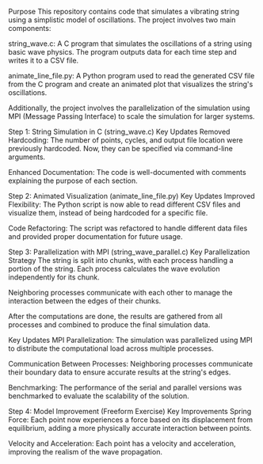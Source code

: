 Purpose
This repository contains code that simulates a vibrating string using a simplistic model of oscillations. The project involves two main components:

string_wave.c: A C program that simulates the oscillations of a string using basic wave physics. The program outputs data for each time step and writes it to a CSV file.

animate_line_file.py: A Python program used to read the generated CSV file from the C program and create an animated plot that visualizes the string's oscillations.

Additionally, the project involves the parallelization of the simulation using MPI (Message Passing Interface) to scale the simulation for larger systems.

Step 1: String Simulation in C (string_wave.c)
Key Updates
Removed Hardcoding: The number of points, cycles, and output file location were previously hardcoded. Now, they can be specified via command-line arguments.

Enhanced Documentation: The code is well-documented with comments explaining the purpose of each section.

Step 2: Animated Visualization (animate_line_file.py)
Key Updates
Improved Flexibility: The Python script is now able to read different CSV files and visualize them, instead of being hardcoded for a specific file.

Code Refactoring: The script was refactored to handle different data files and provided proper documentation for future usage.

Step 3: Parallelization with MPI (string_wave_parallel.c)
Key Parallelization Strategy
The string is split into chunks, with each process handling a portion of the string. Each process calculates the wave evolution independently for its chunk.

Neighboring processes communicate with each other to manage the interaction between the edges of their chunks.

After the computations are done, the results are gathered from all processes and combined to produce the final simulation data.

Key Updates
MPI Parallelization: The simulation was parallelized using MPI to distribute the computational load across multiple processes.

Communication Between Processes: Neighboring processes communicate their boundary data to ensure accurate results at the string's edges.

Benchmarking: The performance of the serial and parallel versions was benchmarked to evaluate the scalability of the solution.

Step 4: Model Improvement (Freeform Exercise)
Key Improvements
Spring Force: Each point now experiences a force based on its displacement from equilibrium, adding a more physically accurate interaction between points.

Velocity and Acceleration: Each point has a velocity and acceleration, improving the realism of the wave propagation.

